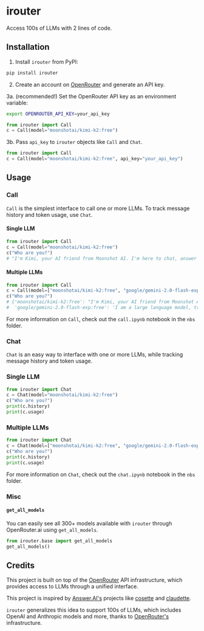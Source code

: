 # irouter
Access 100s of LLMs with 2 lines of code.

## Installation

1. Install `irouter` from PyPI:

```bash
pip install irouter
```

2. Create an account on [OpenRouter](https://openrouter.ai) and generate an API key.

3a. (recommended!) Set the OpenRouter API key as an environment variable:

```bash
export OPENROUTER_API_KEY=your_api_key
```

```python
from irouter import Call
c = Call(model="moonshotai/kimi-k2:free")
```

3b. Pass `api_key` to `irouter` objects like `Call` and `Chat`.

```python
from irouter import Call
c = Call(model="moonshotai/kimi-k2:free", api_key="your_api_key")
```

## Usage

### Call

`Call` is the simplest interface to call one or more LLMs. To track message history and token usage, use `Chat`. 

#### Single LLM
```python
from irouter import Call
c = Call(model="moonshotai/kimi-k2:free")
c("Who are you?")
# "I'm Kimi, your AI friend from Moonshot AI. I'm here to chat, answer your questions, and help you out whenever you need it."
```

#### Multiple LLMs
```python
from irouter import Call
c = Call(model=["moonshotai/kimi-k2:free", "google/gemini-2.0-flash-exp:free"])
c("Who are you?")
# {'moonshotai/kimi-k2:free': "I'm Kimi, your AI friend from Moonshot AI. I'm here to chat, answer your questions, and help you out whenever you need it.",
#  'google/gemini-2.0-flash-exp:free': 'I am a large language model, trained by Google.\n'}
```

For more information on `Call`, check out the `call.ipynb` notebook in the `nbs` folder.

### Chat

`Chat` is an easy way to interface with one or more LLMs, while tracking message history and token usage.

### Single LLM

```python
from irouter import Chat
c = Chat(model="moonshotai/kimi-k2:free")
c("Who are you?")
print(c.history)
print(c.usage)
```

### Multiple LLMs

```python
from irouter import Chat
c = Chat(model=["moonshotai/kimi-k2:free", "google/gemini-2.0-flash-exp:free"])
c("Who are you?")
print(c.history)
print(c.usage)
```

For more information on `Chat`, check out the `chat.ipynb` notebook in the `nbs` folder.

### Misc

#### `get_all_models`

You can easily see all 300+ models available with `irouter` through OpenRouter.ai using `get_all_models`.

```python
from irouter.base import get_all_models
get_all_models()
```

## Credits

This project is built on top of the [OpenRouter](https://openrouter.ai) API infrastructure, which provides access to LLMs through a unified interface.

This project is inspired by [Answer.AI's](https://www.answer.ai) projects like [cosette](https://github.com/AnswerDotAI/cosette) and [claudette](https://github.com/AnswerDotAI/claudette).

`irouter` generalizes this idea to support 100s of LLMs, which includes OpenAI and Anthropic models and more, thanks to [OpenRouter's](https://openrouter.ai) infrastructure.
